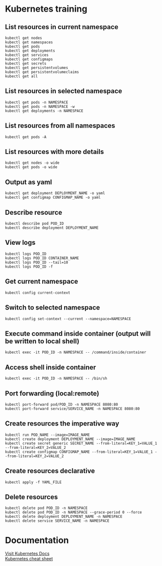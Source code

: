 # Kubernetes training

## List resources in current namespace
<pre><code>kubectl get nodes  
kubectl get namespaces  
kubectl get pods  
kubectl get deployments  
kubectl get services  
kubectl get configmaps  
kubectl get secrets  
kubectl get persistentvolumes  
kubectl get persistentvolumeclaims  
kubectl get all</code></pre>

## List resources in selected namespace
<pre><code>kubectl get pods -n NAMESPACE  
kubectl get pods -n NAMESPACE -w  
kubectl get deployments -n NAMESPACE</code></pre>

## List resources from all namespaces
<pre><code>kubectl get pods -A</code></pre>

## List resources with more details
<pre><code>kubectl get nodes -o wide  
kubectl get pods -o wide</code></pre>

## Output as yaml
<pre><code>kubectl get deployment DEPLOYMENT_NAME -o yaml  
kubectl get configmap CONFIGMAP_NAME -o yaml</code></pre>

## Describe resource
<pre><code>kubectl describe pod POD_ID 
kubectl describe deployment DEPLOYMENT_NAME</code></pre>

## View logs
<pre><code>kubectl logs POD_ID  
kubectl logs POD_ID CONTAINER_NAME
kubectl logs POD_ID --tail=10  
kubectl logs POD_ID -f</code></pre>

## Get current namespace
<pre><code>kubectl config current-context</code></pre>

## Switch to selected namespace
<pre><code>kubectl config set-context --current --namespace=NAMESPACE</code></pre>

## Execute command inside container (output will be written to local shell)
<pre><code>kubectl exec -it POD_ID -n NAMESPACE -- /command/inside/container</code></pre>

## Access shell inside container
<pre><code>kubectl exec -it POD_ID -n NAMESPACE -- /bin/sh</code></pre>

## Port forwarding (local:remote)
<pre><code>kubectl port-forward pod/POD_ID -n NAMESPACE 8080:80  
kubectl port-forward service/SERVICE_NAME -n NAMESPACE 8080:80</code></pre>

## Create resources the imperative way
<pre><code>kubectl run POD_NAME --image=IMAGE_NAME  
kubectl create deployment DEPLOYMENT_NAME --image=IMAGE_NAME  
kubectl create secret generic SECRET_NAME --from-literal=KEY_1=VALUE_1 --from-literal=KEY_2=VALUE_2  
kubectl create configmap CONFIGMAP_NAME --from-literal=KEY_1=VALUE_1 --from-literal=KEY_2=VALUE_2</code></pre>

## Create resources declarative
<pre><code>kubectl apply -f YAML_FILE</code></pre>

## Delete resources
<pre><code>kubectl delete pod POD_ID -n NAMESPACE  
kubectl delete pod POD_ID -n NAMESPACE --grace-period 0 --force  
kubectl delete deployment DEPLOYMENT_NAME -n NAMESPACE  
kubectl delete service SERVICE_NAME -n NAMESPACE</code></pre>

# Documentation
[Visit Kubernetes Docs](https://kubernetes.io/docs/)  
[Kubernetes cheat sheet](https://kubernetes.io/docs/reference/kubectl/quick-reference/)
